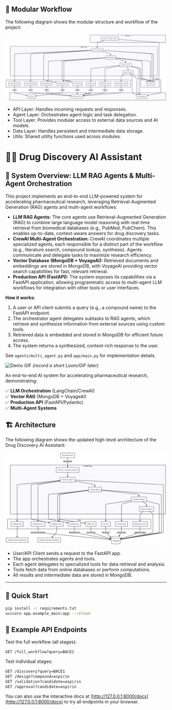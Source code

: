 ## 🧩 Modular Workflow

The following diagram shows the modular structure and workflow of the project:


![Modular Workflow Diagram](assets/workflow_diagram.png)

* API Layer: Handles incoming requests and responses.
* Agent Layer: Orchestrates agent logic and task delegation.
* Tool Layer: Provides modular access to external data sources and AI models.
* Data Layer: Handles persistent and intermediate data storage.
* Utils: Shared utility functions used across modules.


# 🧠💊 Drug Discovery AI Assistant

## 🤖 System Overview: LLM RAG Agents & Multi-Agent Orchestration

This project implements an end-to-end LLM-powered system for accelerating pharmaceutical research, leveraging Retrieval-Augmented Generation (RAG) agents and multi-agent workflows:

- **LLM RAG Agents:** The core agents use Retrieval-Augmented Generation (RAG) to combine large language model reasoning with real-time retrieval from biomedical databases (e.g., PubMed, PubChem). This enables up-to-date, context-aware answers for drug discovery tasks.
- **CrewAI Multi-Agent Orchestration:** CrewAI coordinates multiple specialized agents, each responsible for a distinct part of the workflow (e.g., literature search, compound lookup, synthesis). Agents communicate and delegate tasks to maximize research efficiency.
- **Vector Database (MongoDB + VoyageAI):** Retrieved documents and embeddings are stored in MongoDB, with VoyageAI providing vector search capabilities for fast, relevant retrieval.
- **Production API (FastAPI):** The system exposes its capabilities via a FastAPI application, allowing programmatic access to multi-agent LLM workflows for integration with other tools or user interfaces.

**How it works:**
1. A user or API client submits a query (e.g., a compound name) to the FastAPI endpoint.
2. The orchestrator agent delegates subtasks to RAG agents, which retrieve and synthesize information from external sources using custom tools.
3. Retrieved data is embedded and stored in MongoDB for efficient future access.
4. The system returns a synthesized, context-rich response to the user.

See `agents/multi_agent.py` and `app/main.py` for implementation details.

![Demo GIF](assets/demo.gif) *(record a short Loom/GIF later)*

An end-to-end AI system for accelerating pharmaceutical research, demonstrating:

✅ **LLM Orchestration** (LangChain/CrewAI)  
✅ **Vector RAG** (MongoDB + VoyageAI)  
✅ **Production API** (FastAPI/Pydantic)  
✅ **Multi-Agent Systems**  



## 🏗️ Architecture

The following diagram shows the updated high-level architecture of the Drug Discovery AI Assistant:


![Architecture Diagram](assets/architecture_diagram.png)

* User/API Client sends a request to the FastAPI app.
* The app orchestrates agents and tools.
* Each agent delegates to specialized tools for data retrieval and analysis.
* Tools fetch data from online databases or perform computations.
* All results and intermediate data are stored in MongoDB.

---

## 🚀 Quick Start
```bash
pip install -r requirements.txt
uvicorn app.example_main:app --reload
```

## 🧪 Example API Endpoints

Test the full workflow (all stages):

```
GET /full_workflow?query=BACE1
```

Test individual stages:

```
GET /discovery?query=BACE1
GET /design?compound=aspirin
GET /validation?candidate=aspirin
GET /approval?candidate=aspirin
```

You can also use the interactive docs at [http://127.0.0.1:8000/docs](http://127.0.0.1:8000/docs) to try all endpoints in your browser.
